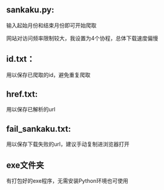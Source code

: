 ## sankaku.py:
输入起始月份和结束月份即可开始爬取

网站对访问频率限制较大，我设置为4个协程，总体下载速度偏慢

## id.txt：
用以保存已爬取的id，避免重复爬取

## href.txt:
用以保存已解析的url

## fail_sankaku.txt:
用以保存下载失败的url，建议手动复制进浏览器打开

## exe文件夹
有打包好的exe程序，无需安装Python环境也可使用
